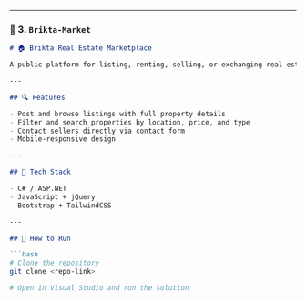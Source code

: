 
---

### 📁 3. `Brikta-Market`

```markdown
# 🏠 Brikta Real Estate Marketplace

A public platform for listing, renting, selling, or exchanging real estate properties.

---

## 🔍 Features

- Post and browse listings with full property details
- Filter and search properties by location, price, and type
- Contact sellers directly via contact form
- Mobile-responsive design

---

## 🧰 Tech Stack

- C# / ASP.NET
- JavaScript + jQuery
- Bootstrap + TailwindCSS

---

## 🚀 How to Run

```bash
# Clone the repository
git clone <repo-link>

# Open in Visual Studio and run the solution
